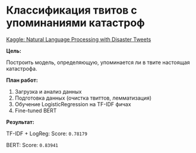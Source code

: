 # Классификация твитов с упоминаниями катастроф

[Kaggle: Natural Language Processing with Disaster Tweets](https://www.google.com/url?q=https%3A%2F%2Fwww.kaggle.com%2Fcompetitions%2Fnlp-getting-started)

**Цель:**

Построить модель, определяющую, упоминается ли в твите настоящая катастрофа.

**План работ:**

1.  Загрузка и анализ данных
2.  Подготовка данных (очистка твиттов, лемматизация)
3.  Обучение LogisticRegression на TF-IDF фичах
4.  Fine-tuned BERT

**Результат:**

TF-IDF + LogReg: Score: ```0.78179```

BERT: Score: ```0.83941```
